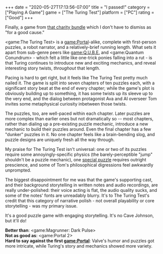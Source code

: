 +++
date = "2020-05-27T17:13:56-07:00"
title = "I passed!"
category = ["Playing A Game"]
game = ["The Turing Test"]
platform = ["PC"]
rating = ["Good"]
+++

Finally, a game from <a href="https://www.techradar.com/news/get-54-square-enix-pc-games-for-under-dollar40-in-this-amazing-steam-charity-bundle">that charity bundle</a> which I don't have to dismiss as "for a good cause."

<game:The Turing Test> is a <game:Portal>-alike, complete with first-person puzzles, a robot narrator, and a relatively-brief running length.  What sets it apart from sub-genre peers like <game:Q.U.B.E.> and <game:Quantum Conundrum> - which felt a little like one-trick ponies falling into a rut - is that Turing continues to introduce new and exciting mechanics, and reveal interesting story twists, <i>throughout</i> that length.

Pacing is hard to get right, but it feels like The Turing Test pretty much nailed it.  The game is split into seven chapters of ten puzzles each, with a significant story beat at the end of every chapter; while the game's plot is obviously building up to something, it has some twists up its sleeve up to the very end, and the dialog between protagonist Ava and AI overseer Tom invites some metaphysical curiosity inbetween those twists.

The puzzles, too, are well-paced within each chapter.  Later puzzles are more complex than earlier ones but not dramatically so -- most chapters, rather than dialing up a pre-existing puzzle mechanic, introduce a new mechanic to build their puzzles around.  Even the final chapter has a few "dunker" puzzles in it.  No one chapter feels like a brain-bending slog, and puzzle designs are uniquely fresh all the way through.

My praise for The Turing Test isn't universal: one or two of its puzzles require some annoyingly-specific physics (the barely-perceptible "jump" shouldn't be a puzzle mechanic), one <a href="https://steamcommunity.com/sharedfiles/filedetails/?id=954538824">special puzzle</a> requires outright prescience, and some of Tom's philosophical digressions feel awkwardly unprompted.

The biggest disappointment for me was that the game's supporting cast, and their background storytelling in written notes and audio recordings, are really under-polished: their voice acting is flat, the audio quality sucks, and some of the notes' fonts are unreadably blurry.  It's to The Turing Test's credit that this category of narrative polish - not overall playability or core storytelling - was my primary issue.

It's a good puzzle game with engaging storytelling.  It's no Cave Johnson, but it'll do!

<b>Better than</b>: <game:Magrunner: Dark Pulse>  
<b>Not as good as</b>: <game:Portal 2>  
<b>Hard to say against the first <game:Portal></b>: Valve's humor and puzzles got more intricate, while Turing's story and mechanics showed more variety.

